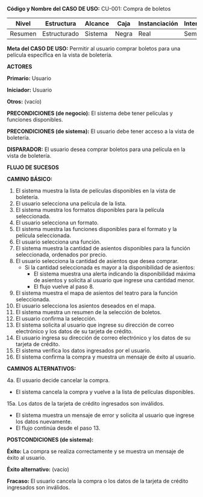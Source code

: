 **Código y Nombre del CASO DE USO:** CU-001: Compra de boletos

| Nivel  | Estructura | Alcance | Caja | Instanciación | Interacción |
|--------|------------|---------|------|---------------|-------------|
| Resumen | Estructurado | Sistema | Negra | Real | Semántico |

**Meta del CASO DE USO:** Permitir al usuario comprar boletos para una película específica en la vista de boletería.

**ACTORES**

**Primario:** Usuario

**Iniciador:** Usuario

**Otros:** (vacío)

**PRECONDICIONES (de negocio):** El sistema debe tener películas y funciones disponibles.

**PRECONDICIONES (de sistema):** El usuario debe tener acceso a la vista de boletería.

**DISPARADOR:** El usuario desea comprar boletos para una película en la vista de boletería.

**FLUJO DE SUCESOS**

**CAMINO BÁSICO:**

1. El sistema muestra la lista de películas disponibles en la vista de boletería.
2. El usuario selecciona una película de la lista.
3. El sistema muestra los formatos disponibles para la película seleccionada.
4. El usuario selecciona un formato.
5. El sistema muestra las funciones disponibles para el formato y la película seleccionada.
6. El usuario selecciona una función.
7. El sistema muestra la cantidad de asientos disponibles para la función seleccionada, ordenados por precio.
8. El usuario selecciona la cantidad de asientos que desea comprar.
   - Si la cantidad seleccionada es mayor a la disponibilidad de asientos:
     - El sistema muestra una alerta indicando la disponibilidad máxima de asientos y solicita al usuario que ingrese una cantidad menor.
     - El flujo vuelve al paso 8.
9. El sistema muestra el mapa de asientos del teatro para la función seleccionada.
10. El usuario selecciona los asientos deseados en el mapa.
11. El sistema muestra un resumen de la selección de boletos.
12. El usuario confirma la selección.
13. El sistema solicita al usuario que ingrese su dirección de correo electrónico y los datos de su tarjeta de crédito.
14. El usuario ingresa su dirección de correo electrónico y los datos de su tarjeta de crédito.
15. El sistema verifica los datos ingresados por el usuario.
16. El sistema confirma la compra y muestra un mensaje de éxito al usuario.

**CAMINOS ALTERNATIVOS:**

4a. El usuario decide cancelar la compra.
   - El sistema cancela la compra y vuelve a la lista de películas disponibles.

15a. Los datos de la tarjeta de crédito ingresados son inválidos.
   - El sistema muestra un mensaje de error y solicita al usuario que ingrese los datos nuevamente.
   - El flujo continúa desde el paso 13.

**POSTCONDICIONES (de sistema):**

**Éxito:** La compra se realiza correctamente y se muestra un mensaje de éxito al usuario.

**Éxito alternativo:** (vacío)

**Fracaso:** El usuario cancela la compra o los datos de la tarjeta de crédito ingresados son inválidos.
